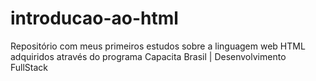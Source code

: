 # introducao-ao-html
Repositório com meus primeiros estudos sobre a linguagem web HTML adquiridos através do programa Capacita Brasil | Desenvolvimento FullStack
